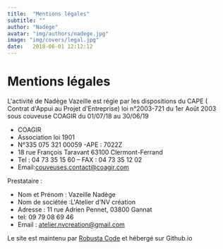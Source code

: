 ```yaml
---
title:  "Mentions légales"
subtitle: ""
author: "Nadège"
avatar: "img/authors/nadege.jpg"
image: "img/covers/legal.jpg"
date:   2018-06-01 12:12:12
---
```



Mentions légales
====

L'activité de Nadège Vazeille est régie par les dispositions du CAPE ( Contrat d'Appui au Projet
d'Entreprise) loi n°2003-721 du 1er Août 2003 sous couveuse COAGIR du 01/07/18 au 30/06/19

* COAGIR
* Association loi 1901
* N°335 075 321 00059 -APE : 7022Z
* 18 rue François Taravant 63100 Clermont-Ferrand
* Tel : 04 73 35 15 60 – FAX : 04 73 35 12 02
* Email:couveuses.contact@coagir.com

Prestataire :

* Nom et Prénom : Vazeille Nadège
* Nom de sociétée :L'Atelier d'NV création
* Adresse : 11 rue Adrien Pennet, 03800 Gannat
* tel: 09 79 08 69 46
* Email : atelier.nvcreation@gmail.com


Le site est maintenu par [Robusta Code](http://www.robusta.io) et hébergé sur Github.io

